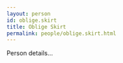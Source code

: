 ```yaml
---
layout: person
id: oblige.skirt
title: Oblige Skirt
permalink: people/oblige.skirt.html
---
```


Person details...